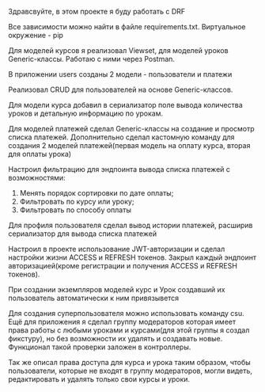 Здравсвуйте, в этом проекте я буду работать с DRF

Все зависимости можно найти в файле requirements.txt. Виртуальное окружение - pip

Для моделей курсов я реализовал Viewset, для моделей уроков Generic-классы. Работаю с ними через Postman.

В приложении users созданы 2 модели - пользователи и платежи

Реализовал CRUD для пользователей на основе Generic-классов.

Для модели курса добавил в сериализатор поле вывода количества уроков и детальную информацию по урокам.

Для моделей платежей сделал Generic-классы на создание и просмотр списка платежей. Дополнительно сделал кастомную команду для создания 2 моделей платежей(первая модель на оплату курса, вторая для оплаты урока)

Настроил фильтрацию для эндпоинта вывода списка платежей с возможностями:
  1. Менять порядок сортировки по дате оплаты;
  2. Фильтровать по курсу или уроку;
  3. Фильтровать по способу оплаты

Для профиля пользователя сделал вывод истории платежей, расширив сериализатор для вывода списка платежей

Настроил в проекте использование JWT-авторизации и сделал настройки жизни ACCESS и REFRESH токенов. Закрыл каждый эндпоинт авторизацией(кроме регистрации и получения ACCESS и REFRESH токенов).

При создании экземпляров моделей курс и Урок создавший их пользователь автоматически к ним привязывется

Для создания суперпользователя можно использовать команду csu. Ещё для приложения я сделал группу модераторов которая имеет права работы с любыми уроками и курсами(для этой группы я создал фикстуру), но без возможности их удалять и создавать новые. Функционал такой проверки заложен в контроллеры.

Так же описал права доступа для курса и урока таким образом, чтобы пользователи, которые не входят в группу модераторов, могли видеть, редактировать и удалять только свои курсы и уроки.
